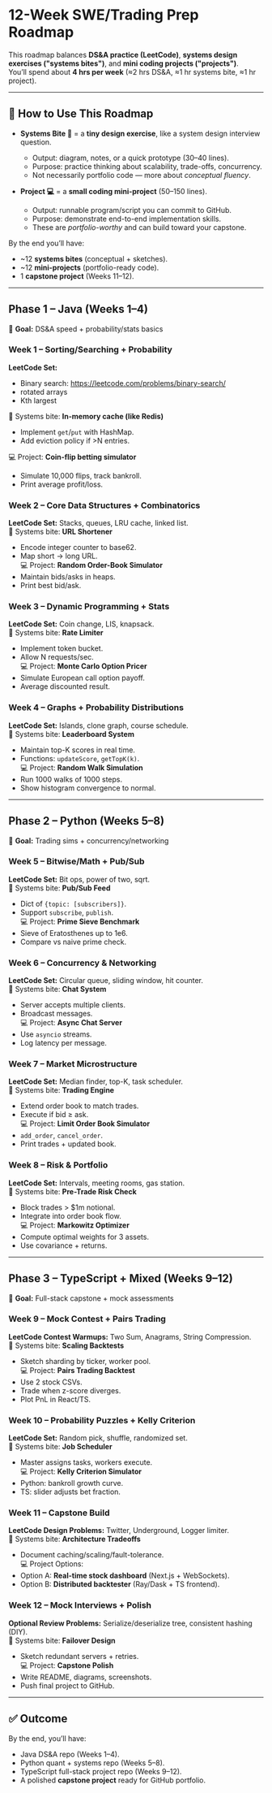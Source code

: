 # 12-Week SWE/Trading Prep Roadmap

This roadmap balances **DS&A practice (LeetCode)**, **systems design exercises ("systems bites")**, and **mini coding projects ("projects")**.  
You’ll spend about **4 hrs per week** (≈2 hrs DS&A, ≈1 hr systems bite, ≈1 hr project).

---

## 📝 How to Use This Roadmap

- **Systems Bite 🧩** = a **tiny design exercise**, like a system design interview question.  
  - Output: diagram, notes, or a quick prototype (30–40 lines).  
  - Purpose: practice thinking about scalability, trade-offs, concurrency.  
  - Not necessarily portfolio code — more about *conceptual fluency*.  

- **Project 💻** = a **small coding mini-project** (50–150 lines).  
  - Output: runnable program/script you can commit to GitHub.  
  - Purpose: demonstrate end-to-end implementation skills.  
  - These are *portfolio-worthy* and can build toward your capstone.  

By the end you’ll have:  
- ~12 **systems bites** (conceptual + sketches).  
- ~12 **mini-projects** (portfolio-ready code).  
- 1 **capstone project** (Weeks 11–12).  

---

## Phase 1 – Java (Weeks 1–4)
🎯 **Goal:** DS&A speed + probability/stats basics

### Week 1 – Sorting/Searching + Probability
**LeetCode Set:** 
- Binary search: https://leetcode.com/problems/binary-search/
- rotated arrays
- Kth largest

🧩 Systems bite: **In-memory cache (like Redis)**  
- Implement `get`/`put` with HashMap.  
- Add eviction policy if >N entries.
  
💻 Project: **Coin-flip betting simulator**  
- Simulate 10,000 flips, track bankroll.  
- Print average profit/loss.

### Week 2 – Core Data Structures + Combinatorics
**LeetCode Set:** Stacks, queues, LRU cache, linked list.  
🧩 Systems bite: **URL Shortener**  
- Encode integer counter to base62.  
- Map short → long URL.  
💻 Project: **Random Order-Book Simulator**  
- Maintain bids/asks in heaps.  
- Print best bid/ask.  

### Week 3 – Dynamic Programming + Stats
**LeetCode Set:** Coin change, LIS, knapsack.  
🧩 Systems bite: **Rate Limiter**  
- Implement token bucket.  
- Allow N requests/sec.  
💻 Project: **Monte Carlo Option Pricer**  
- Simulate European call option payoff.  
- Average discounted result.

### Week 4 – Graphs + Probability Distributions
**LeetCode Set:** Islands, clone graph, course schedule.  
🧩 Systems bite: **Leaderboard System**  
- Maintain top-K scores in real time.  
- Functions: `updateScore`, `getTopK(k)`.  
💻 Project: **Random Walk Simulation**  
- Run 1000 walks of 1000 steps.  
- Show histogram convergence to normal.

---

## Phase 2 – Python (Weeks 5–8)
🎯 **Goal:** Trading sims + concurrency/networking

### Week 5 – Bitwise/Math + Pub/Sub
**LeetCode Set:** Bit ops, power of two, sqrt.  
🧩 Systems bite: **Pub/Sub Feed**  
- Dict of `{topic: [subscribers]}`.  
- Support `subscribe`, `publish`.  
💻 Project: **Prime Sieve Benchmark**  
- Sieve of Eratosthenes up to 1e6.  
- Compare vs naive prime check.

### Week 6 – Concurrency & Networking
**LeetCode Set:** Circular queue, sliding window, hit counter.  
🧩 Systems bite: **Chat System**  
- Server accepts multiple clients.  
- Broadcast messages.  
💻 Project: **Async Chat Server**  
- Use `asyncio` streams.  
- Log latency per message.

### Week 7 – Market Microstructure
**LeetCode Set:** Median finder, top-K, task scheduler.  
🧩 Systems bite: **Trading Engine**  
- Extend order book to match trades.  
- Execute if bid ≥ ask.  
💻 Project: **Limit Order Book Simulator**  
- `add_order`, `cancel_order`.  
- Print trades + updated book.

### Week 8 – Risk & Portfolio
**LeetCode Set:** Intervals, meeting rooms, gas station.  
🧩 Systems bite: **Pre-Trade Risk Check**  
- Block trades > $1m notional.  
- Integrate into order book flow.  
💻 Project: **Markowitz Optimizer**  
- Compute optimal weights for 3 assets.  
- Use covariance + returns.

---

## Phase 3 – TypeScript + Mixed (Weeks 9–12)
🎯 **Goal:** Full-stack capstone + mock assessments

### Week 9 – Mock Contest + Pairs Trading
**LeetCode Contest Warmups:** Two Sum, Anagrams, String Compression.  
🧩 Systems bite: **Scaling Backtests**  
- Sketch sharding by ticker, worker pool.  
💻 Project: **Pairs Trading Backtest**  
- Use 2 stock CSVs.  
- Trade when z-score diverges.  
- Plot PnL in React/TS.

### Week 10 – Probability Puzzles + Kelly Criterion
**LeetCode Set:** Random pick, shuffle, randomized set.  
🧩 Systems bite: **Job Scheduler**  
- Master assigns tasks, workers execute.  
💻 Project: **Kelly Criterion Simulator**  
- Python: bankroll growth curve.  
- TS: slider adjusts bet fraction.

### Week 11 – Capstone Build
**LeetCode Design Problems:** Twitter, Underground, Logger limiter.  
🧩 Systems bite: **Architecture Tradeoffs**  
- Document caching/scaling/fault-tolerance.  
💻 Project Options:  
- Option A: **Real-time stock dashboard** (Next.js + WebSockets).  
- Option B: **Distributed backtester** (Ray/Dask + TS frontend).

### Week 12 – Mock Interviews + Polish
**Optional Review Problems:** Serialize/deserialize tree, consistent hashing (DIY).  
🧩 Systems bite: **Failover Design**  
- Sketch redundant servers + retries.  
💻 Project: **Capstone Polish**  
- Write README, diagrams, screenshots.  
- Push final project to GitHub.

---

## ✅ Outcome
By the end, you’ll have:
- Java DS&A repo (Weeks 1–4).  
- Python quant + systems repo (Weeks 5–8).  
- TypeScript full-stack project repo (Weeks 9–12).  
- A polished **capstone project** ready for GitHub portfolio.
